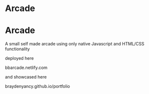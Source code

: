 # Arcade
# Arcade
A small self made arcade using only native Javascript and HTML/CSS functionality


deployed here

bbarcade.netlify.com


and showcased here

braydenyancy.github.io/portfolio
